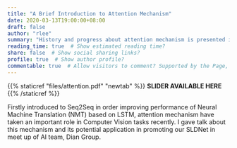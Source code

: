 ```yaml
---
title: "A Brief Introduction to Attention Mechanism"
date: 2020-03-13T19:00:00+08:00
draft: false
author: "rlee"
summary: "History and progress about attention mechanism is presented in weekly meet up of AI Group."
reading_time: true  # Show estimated reading time?
share: false  # Show social sharing links?
profile: true  # Show author profile?
commentable: true  # Allow visitors to comment? Supported by the Page, Post, and Docs content types.
---
```

{{% staticref "files/attention.pdf"  "newtab" %}} **SLIDER AVAILABLE HERE** {{% /staticref %}}

Firstly introduced to Seq2Seq in order improving performance of Neural Machine Translation (NMT) based on LSTM, attention mechanism have taken an important role in Computer Vision tasks recently. I gave talk about this mechanism and its potential application in promoting our SLDNet in meet up of AI team, Dian Group. 

